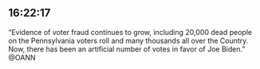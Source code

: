## 16:22:17
“Evidence of voter fraud continues to grow, including 20,000 dead people on the Pennsylvania voters roll and many thousands all over the Country. Now, there has been an artificial number of votes in favor of Joe Biden.” @OANN

